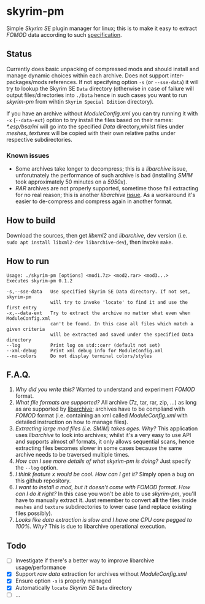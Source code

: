 # skyrim-pm
Simple *Skyrim SE* plugin manager for linux; this is to make it easy to extract _FOMOD_ data according to such [specification](https://fomod-docs.readthedocs.io/en/latest/tutorial.html).

## Status

Currently does basic unpacking of compressed mods and should install and manage dynamic choices within each archive. Does not support inter-packages/mods references. If not specifying option `-s` (or `--sse-data`) it will try to lookup the Skyrim SE `Data` directory (otherwise in case of failure will output files/directories into `./Data` hence in such cases you want to run _skyrim-pm_ from wihtin `Skyrim Special Edition` directory).

If you have an archive without _ModuleConfig.xml_ you can try running it with `-x` (`--data-ext`) option to try install the files based on their names: _*.esp/bsa/ini_ will go into the specified _Data_ directory,whilst files under _meshes_, _textures_ will be copied with their own relative paths under respective subdirectories.

### Known issues

* Some archives take longer to decompress; this is a _libarchive_ issue, unforutnately the performance of such archive is bad (installing _SMIM_ took approximately 50 minutes on a _5950x_).
* _RAR_ archives are not properly supported, sometime those fail extracting for no real reason; this is another _libarchive_ [issue](https://github.com/libarchive/libarchive/issues/1490). As a workaround it's easier to de-compress and compress again in another format.

## How to build

Download the sources, then get _libxml2_ and _libarchive_, dev version (i.e. `sudo apt install libxml2-dev libarchive-dev`), then invoke `make`.

## How to run
```
Usage: ./skyrim-pm [options] <mod1.7z> <mod2.rar> <mod3...>
Executes skyrim-pm 0.1.2

-s,--sse-data   Use specified Skyrim SE Data directory. If not set, skyrim-pm
                will try to invoke 'locate' to find it and use the first entry
-x,--data-ext   Try to extract the archive no matter what even when ModuleConfig.xml
                can't be found. In this case all files which match a given criteria
                will be extracted and saved under the specified Data directory
--log           Print log on std::cerr (default not set)
--xml-debug     Print xml debug info for ModuleConfig.xml
--no-colors     Do not display terminal colors/styles
```

## F.A.Q.

1. *Why did you write this?* Wanted to understand and experiment _FOMOD_ format.
2. *What file formats are supported?* All archive (7z, tar, rar, zip, ...) as long as are supported by [libarchive](https://www.libarchive.org/); archives have to be compliand with _FOMOD_ format (i.e. containing an xml called _ModuleConfig.xml_ with detailed instruction on how to manage files).
3. *Extracting large mod files (i.e. SMIM) takes ages. Why?* This application uses _libarchive_ to look into archives; whilst it's a very easy to use API and supports almost _all_ formats, it only allows sequential scans, hence extracting files becomes slower in some cases because the same archive needs to be traversed multiple times.
4. *How can I see more details of what *skyrim-pm* is doing?* Just specify the `--log` option.
5. *I think feature *x* would be cool. How can I get it?* Simply open a bug on this github repository.
6. *I want to install a mod, but it doesn't come with *FOMOD* format. How can I do it right?* In this case you won't be able to use *skyrim-pm*, you'll have to manually extract it. Just remember to convert **all** the files inside `meshes` and `texture` subdirectories to lower case (and replace existing files possibly).
7. *Looks like data extraction is slow and I have one CPU core pegged to 100%. Why?* This is due to libarchive operational execution.

## Todo

- [ ] Investigate if there's a better way to improve libarchive usage/performance
- [x] Support _raw data_ extraction for archives without _ModuleConfig.xml_
- [x] Ensure option `-s` is properly managed
- [x] Automatically `locate` *Skyrim SE* `Data` directory
- [ ] ...
